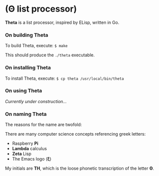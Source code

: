# (Θ list processor)

**Theta** is a list processor, inspired by ELisp, written in Go.

### On building Theta

To build Theta, execute: `$ make`

This should produce the `./theta` executable.

### On installing Theta

To install Theta, execute: `$ cp theta /usr/local/bin/theta`

### On using Theta

_Currently under construction..._

### On naming Theta

The reasons for the name are twofold:

There are many computer science concepts referencing greek letters:
- Raspberry **Pi**
- **Lambda** calculus
- **Zeta** Lisp
- The Emacs logo (**ξ**)

My initials are **TH**, which is the loose phonetic transcription of the letter **Θ**.
